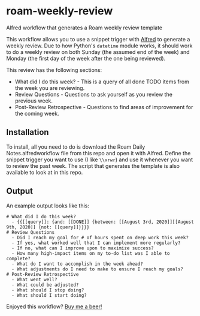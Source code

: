 # roam-weekly-review
Alfred workflow that generates a Roam weekly review template

This workflow allows you to use a snippet trigger with [Alfred](https://www.alfredapp.com/) to generate a weekly review. Due to how Python's `datetime`
module works, it should work to do a weekly review on both Sunday (the assumed end of the week) and Monday (the first day of the week after the one being reviewed).

This review has the following sections:
* What did I do this week? - This is a query of all done TODO items from the week you are reviewing. 
* Review Questions - Questions to ask yourself as you review the previous week. 
* Post-Review Retrospective - Questions to find areas of improvement for the coming week.

## Installation
To install, all you need to do is download the Roam Daily Notes.alfredworkflow file from this repo and
open it with Alfred. Define the snippet trigger you want to use (I like `\\xrwr`) and use it whenever you
want to review the past week. The script that generates the template is also available to look
at in this repo. 

## Output
An example output looks like this: 
```
# What did I do this week?
  - {{[[query]]: {and: [[DONE]] {between: [[August 3rd, 2020]][[August 9th, 2020]] {not: [[query]]}}}}
# Review Questions
  - Did I reach my goal for # of hours spent on deep work this week?
  - If yes, what worked well that I can implement more regularly?
  - If no, what can I improve upon to maximize success?
  - How many high-impact items on my to-do list was I able to complete?
  - What do I want to accomplish in the week ahead?
  - What adjustments do I need to make to ensure I reach my goals?
# Post-Review Retrospective
  - What went well?
  - What could be adjusted?
  - What should I stop doing?
  - What should I start doing?
```  

Enjoyed this workflow? [Buy me a beer!](https://www.buymeacoffee.com/kylestratis)
